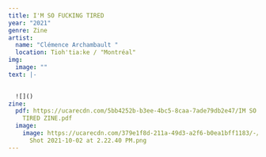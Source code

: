 ```yaml
---
title: I'M SO FUCKING TIRED
year: "2021"
genre: Zine
artist:
  name: "Clémence Archambault "
  location: Tioh'tia:ke / "Montréal"
img:
  image: ""
text: |-
  

  ![]()
zine:
  pdf: https://ucarecdn.com/5bb4252b-b3ee-4bc5-8caa-7ade79db2e47/IM SO FUCKING
    TIRED ZINE.pdf
  image:
    image: https://ucarecdn.com/379e1f8d-211a-49d3-a2f6-b0ea1bff1183/-/crop/432x575/0,13/-/preview/Screen
      Shot 2021-10-02 at 2.22.40 PM.png
---
```


